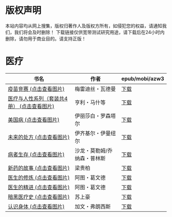 # 版权声明

本站内容均从网上搜集，版权归著作人及版权方所有，如侵犯您的权益，请通知我们，我们将会及时删除！ 下载链接仅供宽带测试研究用途，请下载后在24小时内删除，请勿用于商业目的。请支持正版！

# 医疗

| 书名 | 作者 | epub/mobi/azw3 |
| --- | --- | --- |
| [疫苗竞赛 (点击查看图片)](https://www.dushupai.com/attachment/2024/06/11/78bc67f4d6fdd34e.jpg) | 梅雷迪丝・瓦德曼 | [下载](https://url89.ctfile.com/f/31084289-1375510840-cfbe9d?p=8866) |
| [医疗与人性系列（套装共4册） (点击查看图片)](https://www.dushupai.com/attachment/2024/06/10/66df05e4f8ff3b63.jpg) | 亨利・马什等 | [下载](https://url89.ctfile.com/f/31084289-1357004365-27ce81?p=8866) |
| [美国病 (点击查看图片)](https://www.dushupai.com/attachment/2024/06/10/3c9fdca6ddeb5517.jpg) | 伊丽莎白・罗森塔尔 | [下载](https://url89.ctfile.com/f/31084289-1357002316-fd91df?p=8866) |
| [未来的处方 (点击查看图片)](https://www.dushupai.com/attachment/2024/06/09/11c6025c2b77cefc.jpg) | 伊齐基尔・伊曼纽尔 | [下载](https://url89.ctfile.com/f/31084289-1356986680-45c4da?p=8866) |
| [病者生存 (点击查看图片)](https://www.dushupai.com/attachment/2024/06/07/897a381a9cc7b139.jpg) | 沙龙・莫勒姆/乔纳森・普林斯 | [下载](https://url89.ctfile.com/f/31084289-1357040998-261d56?p=8866) |
| [新药的故事 (点击查看图片)](https://www.dushupai.com/attachment/2024/06/07/8b4170b45612e9a6.jpg) | 梁贵柏 | [下载](https://url89.ctfile.com/f/31084289-1357035895-6b93d3?p=8866) |
| [医生的修炼 (点击查看图片)](https://www.dushupai.com/attachment/2024/06/04/86236bd1867a9893.jpg) | 阿图・葛文德 | [下载](https://url89.ctfile.com/f/31084289-1357024060-80fd78?p=8866) |
| [医生的精进 (点击查看图片)](https://www.dushupai.com/attachment/2024/06/04/c9ca715c8d89012d.jpg) | 阿图・葛文德 | [下载](https://url89.ctfile.com/f/31084289-1357024054-2abd18?p=8866) |
| [暗黑医疗史 (点击查看图片)](https://www.dushupai.com/attachment/2024/06/04/f2c8ba50ade22cd1.jpg) | 苏上豪 | [下载](https://url89.ctfile.com/f/31084289-1357023346-cae348?p=8866) |
| [认识身体 (点击查看图片)](https://www.dushupai.com/attachment/2024/06/04/029ea6ca1f8e0149.jpg) | 加文・弗朗西斯 | [下载](https://url89.ctfile.com/f/31084289-1357020937-585a2a?p=8866) |

